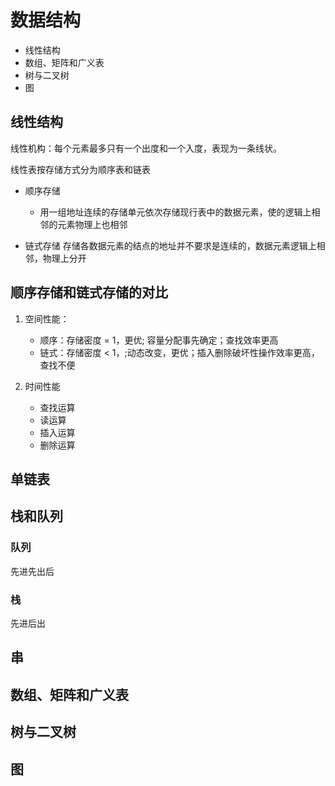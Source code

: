 # 数据结构

- 线性结构
- 数组、矩阵和广义表
- 树与二叉树
- 图

## 线性结构

线性机构：每个元素最多只有一个出度和一个入度，表现为一条线状。

线性表按存储方式分为顺序表和链表

- 顺序存储
    - 用一组地址连续的存储单元依次存储现行表中的数据元素，使的逻辑上相邻的元素物理上也相邻


- 链式存储 存储各数据元素的结点的地址并不要求是连续的，数据元素逻辑上相邻，物理上分开

## 顺序存储和链式存储的对比

1. 空间性能：
    - 顺序：存储密度 = 1，更优; 容量分配事先确定；查找效率更高
    - 链式：存储密度 < 1，;动态改变，更优；插入删除破坏性操作效率更高，查找不便

2. 时间性能
    - 查找运算
    - 读运算
    - 插入运算
    - 删除运算

## 单链表

## 栈和队列

### 队列

先进先出后

### 栈

先进后出

## 串

## 数组、矩阵和广义表

## 树与二叉树

## 图
